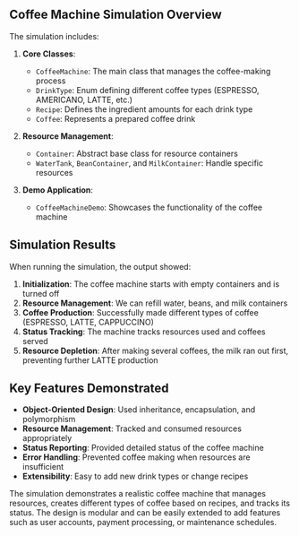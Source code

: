 ## Coffee Machine Simulation Overview

The simulation includes:

1. **Core Classes**:
   - `CoffeeMachine`: The main class that manages the coffee-making process
   - `DrinkType`: Enum defining different coffee types (ESPRESSO, AMERICANO, LATTE, etc.)
   - `Recipe`: Defines the ingredient amounts for each drink type
   - `Coffee`: Represents a prepared coffee drink

2. **Resource Management**:
   - `Container`: Abstract base class for resource containers
   - `WaterTank`, `BeanContainer`, and `MilkContainer`: Handle specific resources
   
3. **Demo Application**:
   - `CoffeeMachineDemo`: Showcases the functionality of the coffee machine

## Simulation Results

When running the simulation, the output showed:

1. **Initialization**: The coffee machine starts with empty containers and is turned off
2. **Resource Management**: We can refill water, beans, and milk containers
3. **Coffee Production**: Successfully made different types of coffee (ESPRESSO, LATTE, CAPPUCCINO)
4. **Status Tracking**: The machine tracks resources used and coffees served
5. **Resource Depletion**: After making several coffees, the milk ran out first, preventing further LATTE production

## Key Features Demonstrated

- **Object-Oriented Design**: Used inheritance, encapsulation, and polymorphism
- **Resource Management**: Tracked and consumed resources appropriately
- **Status Reporting**: Provided detailed status of the coffee machine
- **Error Handling**: Prevented coffee making when resources are insufficient
- **Extensibility**: Easy to add new drink types or change recipes

The simulation demonstrates a realistic coffee machine that manages resources, creates different types of coffee based on recipes, and tracks its status. The design is modular and can be easily extended to add features such as user accounts, payment processing, or maintenance schedules.